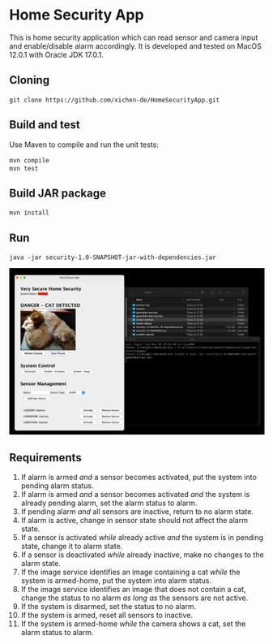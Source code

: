 # Home Security App

This is home security application which can read sensor and camera input and enable/disable alarm accordingly. It is developed and tested on MacOS 12.0.1 with Oracle JDK 17.0.1.

## Cloning

```
git clone https://github.com/xichen-de/HomeSecurityApp.git
```

## Build and test

Use Maven to compile and run the unit tests:

```
mvn compile
mvn test
```

## Build JAR package

```
mvn install
```

## Run

```
java -jar security-1.0-SNAPSHOT-jar-with-dependencies.jar
```

![Screenshot 2021-11-17 at 21.29.06](README.assets/example.png)

## Requirements

1. If alarm is armed *and* a sensor becomes activated, put the system into pending alarm status.
2. If alarm is armed *and* a sensor becomes activated *and* the system is already pending alarm, set the alarm status to alarm.
3. If pending alarm *and* all sensors are inactive, return to no alarm state.
4. If alarm is active, change in sensor state should not affect the alarm state.
5. If a sensor is activated *while* already active *and* the system is in pending state, change it to alarm state.
6. If a sensor is deactivated *while* already inactive, make no changes to the alarm state.
7. If the image service identifies an image containing a cat *while* the system is armed-home, put the system into alarm status.
8. If the image service identifies an image that does not contain a cat, change the status to no alarm *as long as* the sensors are not active.
9. If the system is disarmed, set the status to no alarm.
10. If the system is armed, reset all sensors to inactive.
11. If the system is armed-home *while* the camera shows a cat, set the alarm status to alarm.